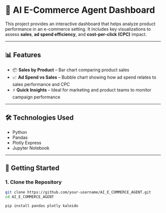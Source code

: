 # 🛒 AI E-Commerce Agent Dashboard

This project provides an interactive dashboard that helps analyze product performance in an e-commerce setting. It includes key visualizations to assess **sales**, **ad spend efficiency**, and **cost-per-click (CPC)** impact.

---

## 📊 Features

- 📦 **Sales by Product** – Bar chart comparing product sales
- 📈 **Ad Spend vs Sales** – Bubble chart showing how ad spend relates to sales performance and CPC
- ⚡ **Quick Insights** – Ideal for marketing and product teams to monitor campaign performance

---

## 🛠️ Technologies Used

- Python
- Pandas
- Plotly Express
- Jupyter Notebook

---

## 🚀 Getting Started

### 1. Clone the Repository

```bash
git clone https://github.com/your-username/AI_E_COMMERCE_AGENT.git
cd AI_E_COMMERCE_AGENT

pip install pandas plotly kaleido
